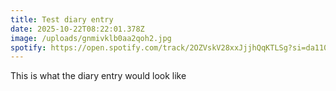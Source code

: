 ```yaml
---
title: Test diary entry
date: 2025-10-22T08:22:01.378Z
image: /uploads/gnmivklb0aa2qoh2.jpg
spotify: https://open.spotify.com/track/2OZVskV28xxJjjhQqKTLSg?si=da110b5e24024889
---
```

This is what the diary entry would look like